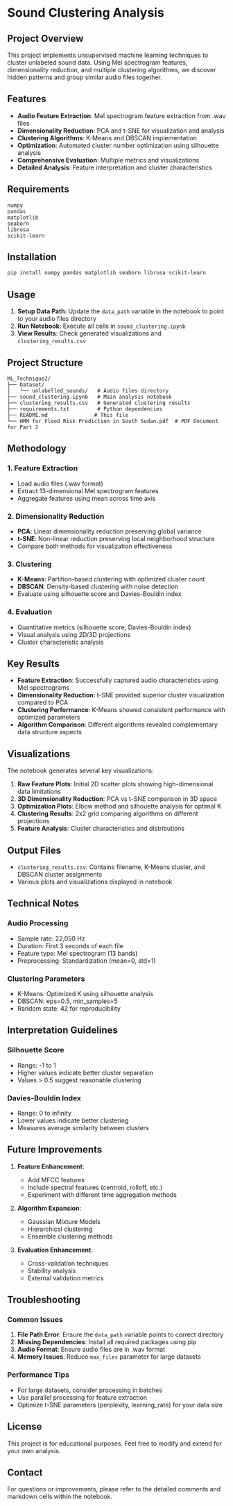 # Sound Clustering Analysis

## Project Overview

This project implements unsupervised machine learning techniques to cluster unlabeled sound data. Using Mel spectrogram features, dimensionality reduction, and multiple clustering algorithms, we discover hidden patterns and group similar audio files together.

## Features

- **Audio Feature Extraction**: Mel spectrogram feature extraction from .wav files
- **Dimensionality Reduction**: PCA and t-SNE for visualization and analysis
- **Clustering Algorithms**: K-Means and DBSCAN implementation
- **Optimization**: Automated cluster number optimization using silhouette analysis
- **Comprehensive Evaluation**: Multiple metrics and visualizations
- **Detailed Analysis**: Feature interpretation and cluster characteristics

## Requirements

```
numpy
pandas
matplotlib
seaborn
librosa
scikit-learn
```

## Installation

```bash
pip install numpy pandas matplotlib seaborn librosa scikit-learn
```

## Usage

1. **Setup Data Path**: Update the `data_path` variable in the notebook to point to your audio files directory
2. **Run Notebook**: Execute all cells in `sound_clustering.ipynb`
3. **View Results**: Check generated visualizations and `clustering_results.csv`

## Project Structure

```
ML_Technique2/
├── Dataset/
│   └── unlabelled_sounds/   # Audio files directory
├── sound_clustering.ipynb   # Main analysis notebook
├── clustering_results.csv   # Generated clustering results
├── requirements.txt         # Python dependencies
├── README.md               # This file
└── HMM for Flood Risk Prediction in South Sudan.pdf  # PDF Document for Part 2
```

## Methodology

### 1. Feature Extraction
- Load audio files (.wav format)
- Extract 13-dimensional Mel spectrogram features
- Aggregate features using mean across time axis

### 2. Dimensionality Reduction
- **PCA**: Linear dimensionality reduction preserving global variance
- **t-SNE**: Non-linear reduction preserving local neighborhood structure
- Compare both methods for visualization effectiveness

### 3. Clustering
- **K-Means**: Partition-based clustering with optimized cluster count
- **DBSCAN**: Density-based clustering with noise detection
- Evaluate using silhouette score and Davies-Bouldin index

### 4. Evaluation
- Quantitative metrics (silhouette score, Davies-Bouldin index)
- Visual analysis using 2D/3D projections
- Cluster characteristic analysis

## Key Results

- **Feature Extraction**: Successfully captured audio characteristics using Mel spectrograms
- **Dimensionality Reduction**: t-SNE provided superior cluster visualization compared to PCA
- **Clustering Performance**: K-Means showed consistent performance with optimized parameters
- **Algorithm Comparison**: Different algorithms revealed complementary data structure aspects

## Visualizations

The notebook generates several key visualizations:

1. **Raw Feature Plots**: Initial 2D scatter plots showing high-dimensional data limitations
2. **3D Dimensionality Reduction**: PCA vs t-SNE comparison in 3D space
3. **Optimization Plots**: Elbow method and silhouette analysis for optimal K
4. **Clustering Results**: 2x2 grid comparing algorithms on different projections
5. **Feature Analysis**: Cluster characteristics and distributions

## Output Files

- `clustering_results.csv`: Contains filename, K-Means cluster, and DBSCAN cluster assignments
- Various plots and visualizations displayed in notebook

## Technical Notes

### Audio Processing
- Sample rate: 22,050 Hz
- Duration: First 3 seconds of each file
- Feature type: Mel spectrogram (13 bands)
- Preprocessing: Standardization (mean=0, std=1)

### Clustering Parameters
- K-Means: Optimized K using silhouette analysis
- DBSCAN: eps=0.5, min_samples=5
- Random state: 42 for reproducibility

## Interpretation Guidelines

### Silhouette Score
- Range: -1 to 1
- Higher values indicate better cluster separation
- Values > 0.5 suggest reasonable clustering

### Davies-Bouldin Index
- Range: 0 to infinity
- Lower values indicate better clustering
- Measures average similarity between clusters

## Future Improvements

1. **Feature Enhancement**:
   - Add MFCC features
   - Include spectral features (centroid, rolloff, etc.)
   - Experiment with different time aggregation methods

2. **Algorithm Expansion**:
   - Gaussian Mixture Models
   - Hierarchical clustering
   - Ensemble clustering methods

3. **Evaluation Enhancement**:
   - Cross-validation techniques
   - Stability analysis
   - External validation metrics

## Troubleshooting

### Common Issues

1. **File Path Error**: Ensure the `data_path` variable points to correct directory
2. **Missing Dependencies**: Install all required packages using pip
3. **Audio Format**: Ensure audio files are in .wav format
4. **Memory Issues**: Reduce `max_files` parameter for large datasets

### Performance Tips

- For large datasets, consider processing in batches
- Use parallel processing for feature extraction
- Optimize t-SNE parameters (perplexity, learning_rate) for your data size

## License

This project is for educational purposes. Feel free to modify and extend for your own analysis.

## Contact

For questions or improvements, please refer to the detailed comments and markdown cells within the notebook.